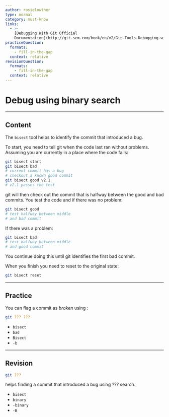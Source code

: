 ```yaml
---
author: rosielowther
type: normal
category: must-know
links:
  - >-
    [Debugging With Git Official
    Documentation](http://git-scm.com/book/en/v2/Git-Tools-Debugging-with-Git){website}
practiceQuestion:
  formats:
    - fill-in-the-gap
  context: relative
revisionQuestion:
  formats:
    - fill-in-the-gap
  context: relative
---
```


# Debug using binary search


---

## Content

The `bisect` tool helps to identify the commit that introduced a bug.

To start, you need to tell git when the code last ran without problems. Assuming you are currently in a place where the code fails:

```bash
git bisect start
git bisect bad
# current commit has a bug
# checkout a known good commit
git bisect good v2.1
# v2.1 passes the test
```

git will then check out the commit that is halfway between the good and bad commits. You test the code and if there was no problem:

```bash
git bisect good
# test halfway between middle 
# and bad commit
```

If there was a problem:

```bash
git bisect bad
# test halfway between middle
# and good commit
```

You continue doing this until git identifies the first bad commit.

When you finish you need to reset to the original state:

```bash
git bisect reset
```


---

## Practice

You can flag a commit as *broken* using :

```bash
git ??? ???
```

- `bisect`
- `bad`
- `Bisect`
- `-b`


---

## Revision

```bash
git ???
```

helps finding a commit that introduced a bug using ??? search.

- `bisect`
- `binary`
- `-binary`
- `-B`
